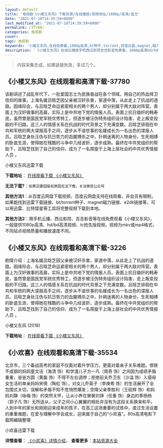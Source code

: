```yaml
---
layout: default
title: '电视剧《小楼又东风》下载资源/在线播放/视频地址/1080p/高清/蓝光'
date: "2021-07-10T14:39:59+0800"
last_modified_at: "2021-07-10T14:39:59+0800"
permalink: /37780/
categories: 电视剧
cover:
tags: 电视剧
keywords: '小楼又东风,在线免费看,1080p高清,bt种子,torrent,百度云盘,magnet,磁力链,迅雷下载资源'
description: '《小楼又东风》在线云播放手机西瓜影院吉吉影音免费看，1080p高清bd/hd未删减完整版和tc抢先枪版，mkv/mp4格式，附带bt/torrent种子、magnet/磁力链、百度云盘、网盘资源迅雷下载链接'
---
```


>内容采集生成，如果链接失效，多试几个。


## 《小楼又东风》在线观看和高清下载-37780

该剧讲述了战乱年代下，一批爱国志士为民族奋战在各个领域，用自己的热血捍卫信仰的故事。上海名媛吕晗芝因父亲被汉奸杀害，家道中落，从此走上了抗战的道路。因缘际会，与吕晗芝命运紧密相关的两个男人，却分别属于两大敌对阵营。表面上为汉奸做事的高晨，实际上是中共地下党的情报人员。表面上抗日锄奸的韩寿民，虽然曾是国民党军统优秀特工，但逐步被汪伪特务组织设计陷害，走上叛变投敌的不归路。这三人的情感关系在抗战的时代背景之下充满变数。吕晗芝徘徊在中共和军统的两大谍报高手之间，逐步从不谙世事的名媛成长为一名出色的谍报人员。吕晗芝身处汪伪与抗日势力的血腥搏杀之中，扑朔迷离的人物身份，生死相搏的卧底生涯，使得她在残酷的斗争中几经波折，逐步成熟。最终在中共党组织的帮助下，吕晗芝找到了自己的信仰，成为了一名周旋于上海上层社会的中共优秀情报人员  。


小楼又东风迅雷下载

**下载地址**： [在线观看下载 《小楼又东风》](https://www.993dy.com//vod-detail-id-28840.html) 


**无法下载?**：`如果迅雷因版权原因无法下载，关注微信公众号 `

**其他方法1**：从百度云网盘下载视频，百度云网盘支持在线观看，非会员有限制，如果能找到迅雷下载链接、bt/torrent种子、magnet磁力链接、e2dk链接等，可以用迅雷、比特彗星等工具将完整视频下载到本地。

**其他方法2**：用手机云播、西瓜影院、吉吉影音等在线免费观看《小楼又东风》，一般提供1080p高清、hd/bd高清视频、tc抢先版视频，视频为mkv或mp4格式，不同站点视频质量和播放速度不同。


## 《小楼又东风》在线观看和高清下载-3226

剧情介绍：上海名媛吕晗芝因父亲被汉奸杀害，家道中落，从此走上了抗战的道路。因缘际会，与吕晗芝命运紧密相关的两个男人，却分别属于两大敌对阵营。表面上为汉奸做事的高晨，实际上是中共地下党的情报人员。表面上抗日锄奸的韩寿民，虽然曾是国民党军统优秀特工，但逐步被汪伪特务组织设计陷害，走上叛变投敌的不归路。这三人的情感关系在抗战的时代背景之下充满变数。吕晗芝徘徊在中共和军统的两大谍报高手之间，逐步从不谙世事的名媛成长为一名出色的谍报人员。吕晗芝身处汪伪与抗日势力的血腥搏杀之中，扑朔迷离的人物身份，生死相搏的卧底生涯，使得她在残酷的斗争中几经波折，逐步成熟。最终在中共党组织的帮助下，吕晗芝找到了自己的信仰，成为了一名周旋于上海上层社会的中共优秀情报人员 。


小楼又东风 (2018)

**下载地址**： [在线观看下载 《小楼又东风》](https://www.btbtdy.me/btdy/dy12190.html) 


## 《小欢喜》在线观看和高清下载-35534

北京市，三个备战高考的家庭不仅面对着升学压力，更面对着亲子关系难题。恨铁不成钢的妈妈童文洁（海清 饰）和学渣儿子方一凡（周奇 饰）之间因为成绩矛盾重重，爸爸方圆（黄磊 饰）不得不左右调停；拒绝前夫乔卫东（沙溢 饰）入侵母女生活的单亲妈妈宋倩（陶虹 饰），对女儿乔英子（李庚希 饰）的生活展开了全包围式关切，误解和矛盾不知不觉悄然爆发；空降父亲季胜利（王砚辉 饰）和妈妈刘静（咏梅 饰）的突然关怀，让从小养在舅舅刘铮（任重 饰）身边的季杨杨（郭子凡 饰）无所适从，父子之间小心翼翼的相处并没有为这段关系换来和平。人到中年的家长和刚刚迎来成年的孩子，在高三这场重要的试炼中，度过生活设置的重重难题，在爱与理解中学会成长，迎来属于自己的“小欢喜”。80s高清电影下载网编辑整理


小欢喜迅雷下载

**详情查看**： [《小欢喜》详情介绍](/movie/35534/)， **查看更多**：[本站资源大全](/movie/t/all/)

